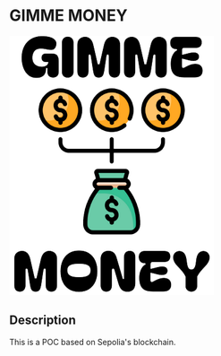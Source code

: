 # GIMME MONEY
![Gimme Money](public/img/logo-gimme-money.png)
## Description
This is a POC based on Sepolia's blockchain. 

